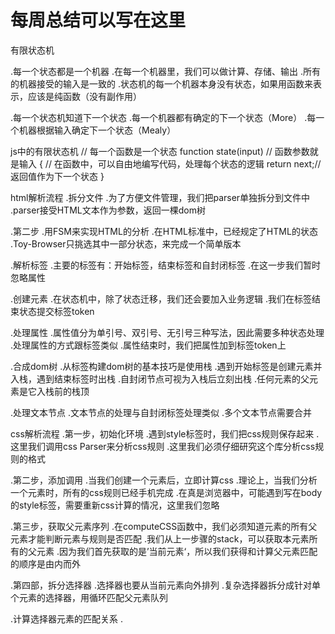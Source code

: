 # 每周总结可以写在这里

有限状态机

  .每一个状态都是一个机器
    .在每一个机器里，我们可以做计算、存储、输出
    .所有的机器接受的输入是一致的
    .状态机的每一个机器本身没有状态，如果用函数来表示，应该是纯函数（没有副作用）

  .每一个状态机知道下一个状态
    .每一个机器都有确定的下一个状态（More）
    .每一个机器根据输入确定下一个状态（Mealy）

js中的有限状态机
  // 每一个函数是一个状态
  function state(input) // 函数参数就是输入
  {
    // 在函数中，可以自由地编写代码，处理每个状态的逻辑
    return next;// 返回值作为下一个状态
  }


html解析流程
  .拆分文件
    .为了方便文件管理，我们把parser单独拆分到文件中
    .parser接受HTML文本作为参数，返回一棵dom树

  .第二步
    .用FSM来实现HTML的分析
    .在HTML标准中，已经规定了HTML的状态
    .Toy-Browser只挑选其中一部分状态，来完成一个简单版本

  .解析标签
    .主要的标签有：开始标签，结束标签和自封闭标签
    .在这一步我们暂时忽略属性

  .创建元素
    .在状态机中，除了状态迁移，我们还会要加入业务逻辑
    .我们在标签结束状态提交标签token

  .处理属性
    .属性值分为单引号、双引号、无引号三种写法，因此需要多种状态处理
    .处理属性的方式跟标签类似
    .属性结束时，我们把属性加到标签token上

  .合成dom树
    .从标签构建dom树的基本技巧是使用栈
    .遇到开始标签是创建元素并入栈，遇到结束标签时出栈
    .自封闭节点可视为入栈后立刻出栈
    .任何元素的父元素是它入栈前的栈顶

  .处理文本节点
    .文本节点的处理与自封闭标签处理类似
    .多个文本节点需要合并

css解析流程
  .第一步，初始化环境
    .遇到style标签时，我们把css规则保存起来
    .这里我们调用css Parser来分析css规则
    .这里我们必须仔细研究这个库分析css规则的格式

  .第二步，添加调用
    .当我们创建一个元素后，立即计算css
    .理论上，当我们分析一个元素时，所有的css规则已经手机完成
    .在真是浏览器中，可能遇到写在body的style标签，需要重新css计算的情况，这里我们忽略

  .第三步，获取父元素序列
    .在computeCSS函数中，我们必须知道元素的所有父元素才能判断元素与规则是否匹配
    .我们从上一步骤的stack，可以获取本元素所有的父元素
    .因为我们首先获取的是’当前元素‘，所以我们获得和计算父元素匹配的顺序是由内而外

  .第四部，拆分选择器
    .选择器也要从当前元素向外排列
    .复杂选择器拆分成针对单个元素的选择器，用循环匹配父元素队列

  .计算选择器元素的匹配关系
    .